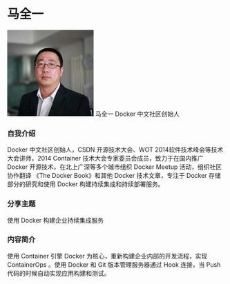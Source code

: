 # 马全一 #

![](../images/maquanyi.jpg)
马全一
Docker 中文社区创始人

### 自我介绍
 Docker 中文社区创始人，CSDN 开源技术大会、WOT 2014软件技术峰会等技术大会讲师，2014 Container 技术大会专家委员会成员，致力于在国内推广 Docker 开源技术，在北上广深等多个城市组织 Docker Meetup 活动，组织社区协作翻译 《The Docker Book》和其他 Docker 技术文章，专注于 Docker 存储部分的研究和使用 Docker 构建持续集成和持续部署服务。

### 分享主题

使用 Docker 构建企业持续集成服务

### 内容简介

使用 Container 引擎 Docker 为核心，重新构建企业内部的开发流程，实现 ContainerOps 。使用 Docker 和 Git 版本管理服务器通过 Hook 连接，当 Push 代码的时候自动实现应用构建和测试。